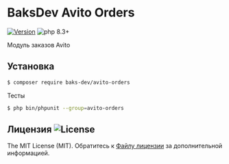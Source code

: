 # BaksDev Avito Orders

[![Version](https://img.shields.io/badge/version-7.1.0-blue)](https://github.com/baks-dev/avito-orders/releases)
![php 8.3+](https://img.shields.io/badge/php-min%208.3-red.svg)

Модуль заказов Avito

## Установка

``` bash
$ composer require baks-dev/avito-orders
```

Тесты

``` bash
$ php bin/phpunit --group=avito-orders
```

## Лицензия ![License](https://img.shields.io/badge/MIT-green)

The MIT License (MIT). Обратитесь к [Файлу лицензии](LICENSE.md) за дополнительной информацией.
